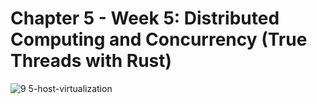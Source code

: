 # Chapter 5 - Week 5:  Distributed Computing and Concurrency (True Threads with Rust)



![9 5-host-virtualization](https://user-images.githubusercontent.com/58792/219950944-673f75d9-bb04-49fb-9ea7-fb8aef5a144a.png)
